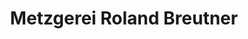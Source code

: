 ---
title: "Metzgerei Roland Breutner"
url: /neuenstein/metzgerei-roland-breutner/
shop: Metzgerei
---